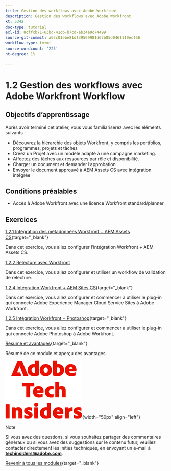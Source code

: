 ```yaml
---
title: Gestion des workflows avec Adobe Workfront
description: Gestion des workflows avec Adobe Workfront
kt: 5342
doc-type: tutorial
exl-id: 8cffcb71-63bd-41cb-b7cd-ab34a0c74499
source-git-commit: a63c01ebe81df39569981d62b85d0461119ecf66
workflow-type: tm+mt
source-wordcount: '225'
ht-degree: 1%

---
```


# 1.2 Gestion des workflows avec Adobe Workfront Workflow

## Objectifs d’apprentissage

Après avoir terminé cet atelier, vous vous familiariserez avec les éléments suivants :

- Découvrez la hiérarchie des objets Workfront, y compris les portfolios, programmes, projets et tâches
- Créez un Projet avec un modèle adapté à une campagne marketing.
- Affectez des tâches aux ressources par rôle et disponibilité.
- Charger un document et demander l’approbation
- Envoyer le document approuvé à AEM Assets CS avec intégration intégrée

## Conditions préalables

- Accès à Adobe Workfront avec une licence Workfront standard/planner.

## Exercices

[1.2.1 Intégration des métadonnées Workfront + AEM Assets CS](./ex1.md){target="_blank"}

Dans cet exercice, vous allez configurer l’intégration Workfront + AEM Assets CS.

[1.2.2 Relecture avec Workfront](./ex2.md)

Dans cet exercice, vous allez configurer et utiliser un workflow de validation de relecture.

[1.2.4 Intégration Workfront + AEM Sites CS](./ex4.md){target="_blank"}

Dans cet exercice, vous allez configurer et commencer à utiliser le plug-in qui connecte Adobe Experience Manager Cloud Service Sites à Adobe Workfront.

[1.2.5 Intégration Workfront + Photoshop](./ex5.md){target="_blank"}

Dans cet exercice, vous allez configurer et commencer à utiliser le plug-in qui connecte Adobe Photoshop à Adobe Workfront.

[Résumé et avantages](./summary.md){target="_blank"}

Résumé de ce module et aperçu des avantages.

![Insiders de la technologie &#x200B;](./../../../assets/images/techinsiders.png){width="50px" align="left"}

>[!NOTE]
>
>Si vous avez des questions, si vous souhaitez partager des commentaires généraux ou si vous avez des suggestions sur le contenu futur, veuillez contacter directement les initiés techniques, en envoyant un e-mail à **techinsiders@adobe.com**.

[Revenir à tous les modules](../../../overview.md){target="_blank"}
